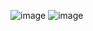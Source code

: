 ![image](https://github.com/user-attachments/assets/e1d3e05a-6900-456b-9d72-f637772de9f7)
![image](https://github.com/user-attachments/assets/682f2985-d56d-4ca1-bdb2-6487a64fe1c3)

